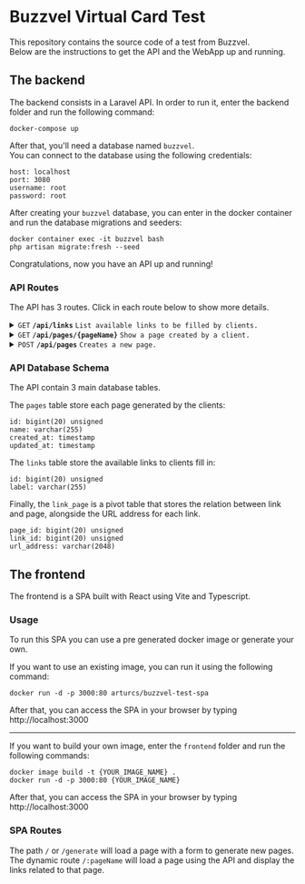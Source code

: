 # Buzzvel Virtual Card Test

This repository contains the source code of a test from Buzzvel.  
Below are the instructions to get the API and the WebApp up and running.

## The backend

The backend consists in a Laravel API. In order to run it, enter the backend folder and run the following command:

```
docker-compose up
```

After that, you'll need a database named `buzzvel`.  
You can connect to the database using the following credentials:

```
host: localhost
port: 3080
username: root
password: root
```

After creating your `buzzvel` database, you can enter in the docker container and run the database migrations and seeders:

```
docker container exec -it buzzvel bash
php artisan migrate:fresh --seed
```

Congratulations, now you have an API up and running!

### API Routes

The API has 3 routes. Click in each route below to show more details.

<details>
    <summary>
        <code>GET</code>
        <code><b>/api/links</b></code>
        <code>List available links to be filled by clients.</code>
    </summary>

##### Responses
> | http code | content-type       | response                                        |
> | --------- | ------------------ | ----------------------------------------------- |
> | `200`     | `application/json` | array of items [{"id": number,"label": string}] |

</details>

<details>
    <summary>
        <code>GET</code>
        <code><b>/api/pages/{pageName}</b></code>
        <code>Show a page created by a client.</code>
    </summary>

##### Parameters
> | name       | optional | data type | description                                               |
> | ---------- | -------- | --------- | --------------------------------------------------------- |
> | `pageName` | no       | string    | The page name choosen by the client in the creation form. |

##### Responses
> | http code | content-type       | response              |
> | --------- | ------------------ | --------------------- |
> | `200`     | `application/json` | Page info (see below) |
> | `404`     | `text/plain`       | Not found             |

Page info response example:

```
{
   "name":"test",
   "links":[
      {
         "id":2,
         "label":"Github",
         "pivot":{
            "page_id":12,
            "link_id":2,
            "url_address":"github.com"
         }
      },
      {
         "id":1,
         "label":"LinkedIn",
         "pivot":{
            "page_id":12,
            "link_id":1,
            "url_address":"http:\/\/linkedin.com"
         }
      }
   ]
}
```

</details>

<details>
    <summary>
        <code>POST</code>
        <code><b>/api/pages</b></code>
        <code>Creates a new page.</code>
    </summary>

##### Parameters
> | name    | optional                 | data type        | description                                            |
> | ------- | ------------------------ | ---------------- | ------------------------------------------------------ |
> | `name`  | no                       | string           | The page name that will represent the URL path.        |
> | `links` | no (at least 1 required) | array of objects | The links to be shown at the page (see example below). |

Example of POST:

```
{
   "name":"john",
   "links":[
      {
         "link_id":2,
         "url_address":"github.com/test"
      },
      {
         "link_id":1,
         "url_address":"linkedin.com/test"
      }
   ]
}
```

##### Responses
> | http code | content-type       | response                                                       |
> | --------- | ------------------ | -------------------------------------------------------------- |
> | `200`     | `application/json` | {name: string}                                                 |
> | `422`     | `application/json` | Object containing one or more field errors (see example below) |

Example response for status 422:

```
{
   "name":[
      "The name has already been taken."
   ]
}
```

</details>

### API Database Schema

The API contain 3 main database tables.

The `pages` table store each page generated by the clients:

```
id: bigint(20) unsigned
name: varchar(255)
created_at: timestamp
updated_at: timestamp
```

The `links` table store the available links to clients fill in:

```
id: bigint(20) unsigned
label: varchar(255)
```

Finally, the `link_page` is a pivot table that stores the relation between link and page, alongside the URL address for each link.

```
page_id: bigint(20) unsigned
link_id: bigint(20) unsigned
url_address: varchar(2048)
```

## The frontend

The frontend is a SPA built with React using Vite and Typescript.

### Usage
To run this SPA you can use a pre generated docker image or generate your own.

If you want to use an existing image, you can run it using the following command:
```
docker run -d -p 3000:80 arturcs/buzzvel-test-spa
```
After that, you can access the SPA in your browser by typing http://localhost:3000

----

If you want to build your own image, enter the `frontend` folder and run the following commands:
```
docker image build -t {YOUR_IMAGE_NAME} .
docker run -d -p 3000:80 {YOUR_IMAGE_NAME}
```
After that, you can access the SPA in your browser by typing http://localhost:3000

### SPA Routes
The path `/` or `/generate` will load a page with a form to generate new pages.  
The dynamic route `/:pageName` will load a page using the API and display the links related to that page.